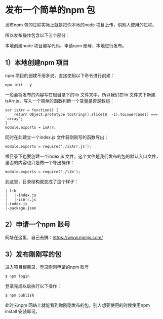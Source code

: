 

# 发布一个简单的npm 包

发布npm 包的过程实际上就是把你本地的node 项目上传，供别人使用的过程。

所以发布操作包含以下三个部分：

本地创建node 项目编写代码、申请npm 账号、本地进行发布。



## 1）本地创建npm 项目


npm 项目的创建不用多说，直接使用以下命令进行创建：
```
npm init  -y
```

一般会将发布的内容写在根目录下的lib 文件夹中，所以我们在lib 文件夹下新建isArr.js，写入一个简单的函数判断一个变量是否是数组：
```
var isArr = function() {
    return Object.prototype.toString().slice(8, -1).toLowerCase() === 'array';
}
module.exports = isArr;
```

同时在此建立一个index.js 文件将刚刚写的函数导出：
```
module.exports = require('./isArr.js');
```

根目录下也要创建一个index.js 文件，这个文件是我们发布的包的默认入口文件，里面的内容也只是做一个导出操作：
```
module.exports = require('./lib');
```

到这里，目录结构就变成了这个样子：
```
|-lib
|	|-index.js
|	|-isArr.js
|-index.js
|-package.json
```


## 2）申请一个npm 账号

网址在这里，自己去搞：https://www.npmjs.com/



## 3）发布刚刚写的包

进入项目根目录，登录刚刚申请的npm 账号

```
$ npm login
```

登录完成以后执行以下操作：
```
$ npm publish
```

此时去npm 网站上就能看到你刚刚发布的包，别人想要使用的时候使用npm install 安装即可。